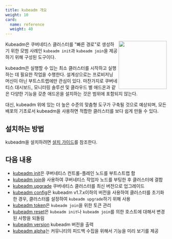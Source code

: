 ```yaml
---
title: kubeadm 개요
weight: 10
card:
  name: reference
  weight: 40
---
```

<img src="https://raw.githubusercontent.com/kubernetes/kubeadm/master/logos/stacked/color/kubeadm-stacked-color.png" align="right" width="150px">Kubeadm은 쿠버네티스 클러스터를 "빠른 경로"로 생성하기 위한 모범 사례인 `kubeadm init`과 `kubeadm join`을 제공하기 위해 구성된 도구이다.

kubeadm은 실행할 수 있는 최소 클러스터를 시작하고 실행하는 데 필요한 작업을 수행한다. 설계상으로는 프로비저닝 머신이 아닌 부트스트랩에만 관심이 있다. 마찬가지로 쿠버네티스 대시보드, 모니터링 솔루션 및 클라우드 별 애드온과 같은 다양한 기능을 갖춘 애드온을 설치하는 것은 범위에 포함되지 않는다.

대신, kubeadm 위에 있는 더 높은 수준의 맞춤형 도구가 구축될 것으로 예상되며, 모든 배포의 기초로서 kubeadm을 사용하면 적합한 클러스터를 보다 쉽게 만들 수 있다.

## 설치하는 방법

kubeadm을 설치하려면 [설치 가이드](/docs/setup/production-environment/tools/kubeadm/install-kubeadm)를 참조한다.

## 다음 내용

* [kubeadm init](/docs/reference/setup-tools/kubeadm/kubeadm-init)은 쿠버네티스 컨트롤-플레인 노드를 부트스트랩 함
* [kubeadm join](/docs/reference/setup-tools/kubeadm/kubeadm-join)을 사용하여 쿠버네티스 작업자 노드를 부팅한 후 클러스터에 결합
* [kubeadm upgrade](/docs/reference/setup-tools/kubeadm/kubeadm-upgrade) 쿠버네티스 클러스터를 최신 버전으로 업그레이드
* [kubeadm config](/docs/reference/setup-tools/kubeadm/kubeadm-config)은 kubeadm v1.7.x이하의 버전을 사용하여 클러스터를 초기화한 경우, 클러스터를 설정하여 `kubeadm upgrade`하기 위해 사용
* [kubeadm token](/docs/reference/setup-tools/kubeadm/kubeadm-token)은 `kubeadm join`을 위한 토큰 관리
* [kubeadm reset](/docs/reference/setup-tools/kubeadm/kubeadm-reset)은 `kubeadm init`나 `kubeadm join`를 의한 호스트에 대해서 변경된 사항을 되돌림
* [kubeadm version](/docs/reference/setup-tools/kubeadm/kubeadm-version) kubeadm 버전을 출력
* [kubeadm alpha](/docs/reference/setup-tools/kubeadm/kubeadm-alpha)는 커뮤니티의 피드백 수집을 위해서 기능을 미리 보기를 제공

